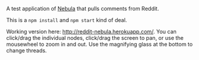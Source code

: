 A test application of [Nebula](https://github.com/prudentbot/nebula) that pulls comments from Reddit.

This is a `npm install` and `npm start` kind of deal.    

Working version here: http://reddit-nebula.herokuapp.com/.  You can click/drag the individual nodes, click/drag the screen to pan, or use the mousewheel to zoom in and out.  Use the magnifying glass at the bottom to change threads.
